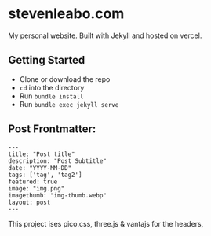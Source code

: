 # stevenleabo.com

My personal website. Built with Jekyll and hosted on vercel.

## Getting Started
- Clone or download the repo
- `cd` into the directory
- Run `bundle install`
- Run `bundle exec jekyll serve`

## Post Frontmatter:
```
---
title: "Post title"
description: "Post Subtitle"
date: "YYYY-MM-DD"
tags: ['tag', 'tag2']
featured: true
image: "img.png"
imagethumb: "img-thumb.webp"
layout: post
---
```

This project ises pico.css, three.js & vantajs for the headers, 

 
